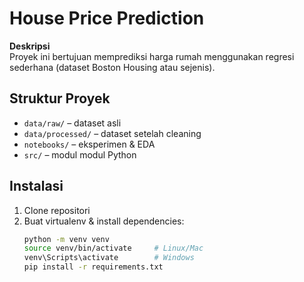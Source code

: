 # House Price Prediction

**Deskripsi**  
Proyek ini bertujuan memprediksi harga rumah menggunakan regresi sederhana (dataset Boston Housing atau sejenis).

## Struktur Proyek
- `data/raw/` – dataset asli  
- `data/processed/` – dataset setelah cleaning  
- `notebooks/` – eksperimen & EDA  
- `src/` – modul modul Python  

## Instalasi
1. Clone repositori  
2. Buat virtualenv & install dependencies:  
   ```bash
   python -m venv venv
   source venv/bin/activate     # Linux/Mac
   venv\Scripts\activate        # Windows
   pip install -r requirements.txt
